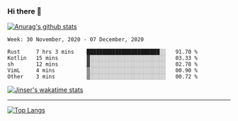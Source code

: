 ### Hi there 👋

[![Anurag's github stats](https://github-readme-stats.vercel.app/api?username=jinserrr&show_icons=true)](https://github.com/anuraghazra/github-readme-stats)


<!--START_SECTION:waka-->
```text
Week: 30 November, 2020 - 07 December, 2020

Rust     7 hrs 3 mins    ███████████████████████░░   91.70 % 
Kotlin   15 mins         ▓░░░░░░░░░░░░░░░░░░░░░░░░   03.33 % 
sh       12 mins         ▓░░░░░░░░░░░░░░░░░░░░░░░░   02.78 % 
VimL     4 mins          ▒░░░░░░░░░░░░░░░░░░░░░░░░   00.90 % 
Other    3 mins          ▒░░░░░░░░░░░░░░░░░░░░░░░░   00.72 % 
```
<!--END_SECTION:waka-->

[![Jinser's wakatime stats](https://github-readme-stats.vercel.app/api/wakatime?username=jinser)](https://github.com/anuraghazra/github-readme-stats)

***

[![Top Langs](https://github-readme-stats.vercel.app/api/top-langs/?username=jinserrr)](https://github.com/anuraghazra/github-readme-stats)
